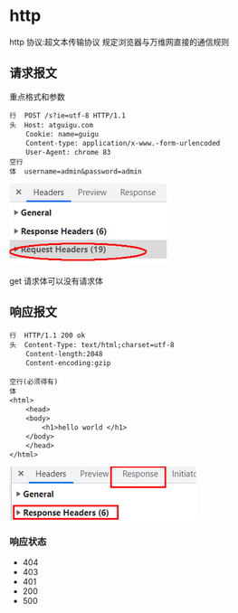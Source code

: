 # http
http 协议:超文本传输协议 规定浏览器与万维网直接的通信规则

## 请求报文

重点格式和参数
```
行  POST /s?ie=utf-8 HTTP/1.1
头  Host: atguigu.com
    Cookie: name=guigu
    Content-type: application/x-www.-form-urlencoded
    User-Agent: chrome 83
空行
体  username=admin&password=admin
```
![](2022-05-19-15-28-08.png)

get 请求体可以没有请求体

## 响应报文
```
行  HTTP/1.1 200 ok
头  Content-Type: text/html;charset=utf-8
    Content-length:2048
    Content-encoding:gzip

空行(必须得有)
体
<html>
    <head>
    <body>
        <h1>hello world </h1>
    </body>
    </head>
</html>
```
![](2022-05-19-15-27-25.png)

### 响应状态
* 404 
* 403 
* 401
* 200
* 500
